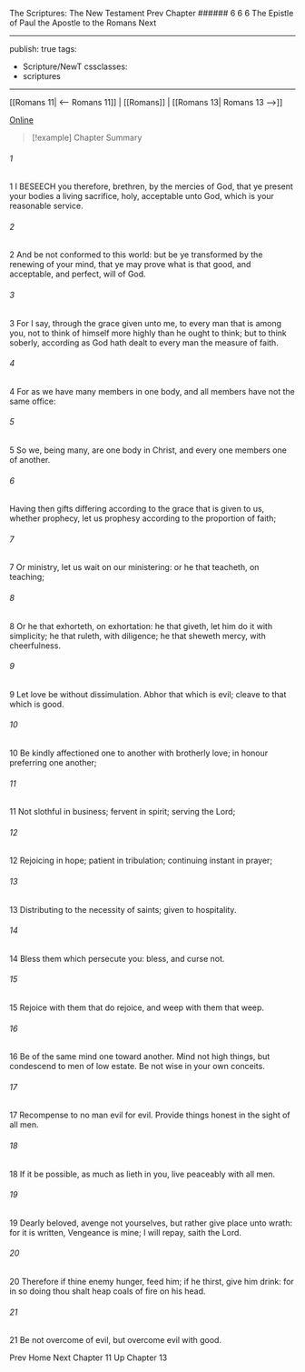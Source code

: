 The Scriptures: The New Testament
Prev
Chapter ###### 6
6 6 The Epistle of Paul the Apostle to the Romans
Next

---
publish: true
tags:
  - Scripture/NewT
cssclasses:
  - scriptures
---
[[Romans 11| <-- Romans 11]] | [[Romans]] | [[Romans 13| Romans 13 -->]]

[Online](https://churchofjesuschrist.org/study/scriptures/nt/rom/12?lang=eng)

>[!example] Chapter Summary
>
###### 1
1 I BESEECH you therefore, brethren, by the mercies of God, that ye present your bodies a living sacrifice, holy, acceptable unto God, which is your reasonable service.
###### 2
2 And be not conformed to this world: but be ye transformed by the renewing of your mind, that ye may prove what is that good, and acceptable, and perfect, will of God.
###### 3
3 For I say, through the grace given unto me, to every man that is among you, not to think of himself more highly than he ought to think; but to think soberly, according as God hath dealt to every man the measure of faith.
###### 4
4 For as we have many members in one body, and all members have not the same office:
###### 5
5 So we, being many, are one body in Christ, and every one members one of another.
###### 6
Having then gifts differing according to the grace that is given to us, whether prophecy, let us prophesy according to the proportion of faith;
###### 7
7 Or ministry, let us wait on our ministering: or he that teacheth, on teaching;
###### 8
8 Or he that exhorteth, on exhortation: he that giveth, let him do it with simplicity; he that ruleth, with diligence; he that sheweth mercy, with cheerfulness.
###### 9
9 Let love be without dissimulation. Abhor that which is evil; cleave to that which is good.
###### 10
10 Be kindly affectioned one to another with brotherly love; in honour preferring one another;
###### 11
11 Not slothful in business; fervent in spirit; serving the Lord;
###### 12
12 Rejoicing in hope; patient in tribulation; continuing instant in prayer;
###### 13
13 Distributing to the necessity of saints; given to hospitality.
###### 14
14 Bless them which persecute you: bless, and curse not.
###### 15
15 Rejoice with them that do rejoice, and weep with them that weep.
###### 16
16 Be of the same mind one toward another. Mind not high things, but condescend to men of low estate. Be not wise in your own conceits.
###### 17
17 Recompense to no man evil for evil. Provide things honest in the sight of all men.
###### 18
18 If it be possible, as much as lieth in you, live peaceably with all men.
###### 19
19 Dearly beloved, avenge not yourselves, but rather give place unto wrath: for it is written, Vengeance is mine; I will repay, saith the Lord.
###### 20
20 Therefore if thine enemy hunger, feed him; if he thirst, give him drink: for in so doing thou shalt heap coals of fire on his head.
###### 21
21 Be not overcome of evil, but overcome evil with good.

Prev
Home
Next
Chapter 11
Up
Chapter 13



